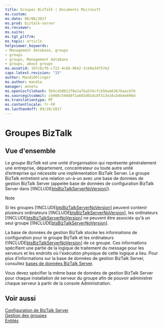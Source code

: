 ```yaml
---
title: Groupes BizTalk | Documents Microsoft
ms.custom: 
ms.date: 06/08/2017
ms.prod: biztalk-server
ms.reviewer: 
ms.suite: 
ms.tgt_pltfrm: 
ms.topic: article
helpviewer_keywords:
- Management database, groups
- groups
- groups, Management database
- groups, about groups
ms.assetid: 197cbcf6-c722-4cbb-9642-3cb8a34757e2
caps.latest.revision: "15"
author: MandiOhlinger
ms.author: mandia
manager: anneta
ms.openlocfilehash: 5b9cd38012f0e2a7ba5f4cfcb56ae63678aacbf8
ms.sourcegitcommit: cb908c540d8f1a692d01dc8f313e16cb4b4e696d
ms.translationtype: MT
ms.contentlocale: fr-FR
ms.lasthandoff: 09/20/2017
---
```

# <a name="biztalk-groups"></a>Groupes BizTalk

## <a name="overview"></a>Vue d'ensemble
Le *groupe BizTalk* est une unité d’organisation qui représente généralement une entreprise, département, concentrateur ou toute autre unité d’entreprise qui nécessite une implémentation BizTalk Server. Le groupe BizTalk entretient une relation un-à-un avec une base de données de gestion BizTalk Server (appelée base de données de configuration BizTalk Server dans [!INCLUDE[btsBizTalkServerNoVersion](../includes/btsbiztalkservernoversion-md.md)]).  
  
> [!NOTE]
>  Si les groupes [!INCLUDE[btsBizTalkServerNoVersion](../includes/btsbiztalkservernoversion-md.md)] peuvent contenir plusieurs ordinateurs [!INCLUDE[btsBizTalkServerNoVersion](../includes/btsbiztalkservernoversion-md.md)], les ordinateurs [!INCLUDE[btsBizTalkServerNoVersion](../includes/btsbiztalkservernoversion-md.md)] ne peuvent être associés qu'à un seul groupe [!INCLUDE[btsBizTalkServerNoVersion](../includes/btsbiztalkservernoversion-md.md)].  
  
 La base de données de gestion BizTalk stocke les informations de configuration pour le groupe BizTalk et les ordinateurs [!INCLUDE[btsBizTalkServerNoVersion](../includes/btsbiztalkservernoversion-md.md)] de ce groupe. Ces informations spécifient une partie de la logique de traitement du message pour les serveurs et les endroits où l'exécution physique de cette logique a lieu. Pour plus d’informations sur la base de données de gestion BizTalk Server, consultez [bases de données BizTalk Server](../core/databases-in-biztalk-server.md).  
  
 Vous devez spécifier la même base de données de gestion BizTalk Server pour chaque installation de serveur du groupe afin de pouvoir administrer chaque serveur à partir de la console Administration.  
  
## <a name="see-also"></a>Voir aussi  
 [Configuration de BizTalk Server](../install-and-config-guides/configure-biztalk-server.md)   
 [Gestion des groupes](../core/managing-groups.md)   
 [Entités](../core/entities.md)